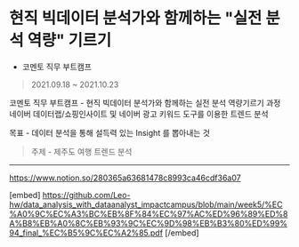 # 현직 빅데이터 분석가와 함께하는 "실전 분석 역량" 기르기 

- 코멘토 직무 부트캠프
> 2021.09.18 ~ 2021.10.23

코멘토 직무 부트캠프 - 현직 빅데이터 분석가와 함께하는 실전 분석 역량기르기 과정
네이버 데이터랩/쇼핑인사이트 및 네이버 광고 키워드 도구를 이용한 트렌드 분석

목표 - 데이터 분석을 통해 설득력 있는 Insight 를 뽑아내는 것
> 주제 - 제주도 여행 트렌드 분석

---
<https://www.notion.so/280365a63681478c8993ca46cdf36a07>

[embed]
https://github.com/Leo-hw/data_analysis_with_dataanalyst_impactcampus/blob/main/week5/%EC%A0%9C%EC%A3%BC%EB%8F%84%EC%97%AC%ED%96%89%ED%8A%B8%EB%A0%8C%EB%93%9C%EC%9D%98%EB%B3%80%ED%99%94_final_%EC%B5%9C%EC%A2%85.pdf 
[/embed]
